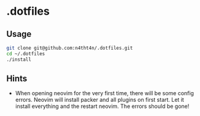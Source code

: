 # .dotfiles

## Usage

```bash
git clone git@github.com:n4tht4n/.dotfiles.git
cd ~/.dotfiles
./install
```
## Hints

- When opening neovim for the very first time, there will be some config errors. Neovim will install packer and all
  plugins on first start. Let it install everything and the restart neovim. The errors should be gone!

